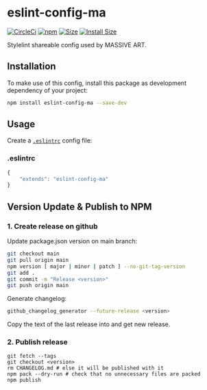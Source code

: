 # eslint-config-ma

[![CircleCi](https://circleci.com/gh/massiveart/eslint-config-ma.png?style=shield)](https://circleci.com/gh/massiveart/eslint-config-ma)
[![npm](https://img.shields.io/npm/v/eslint-config-ma.svg)](https://www.npmjs.com/package/eslint-config-ma)
[![Size](https://img.shields.io/github/size/massiveart/eslint-config-ma/index.js.svg)](https://github.com/massiveart/eslint-config-ma/blob/main/index.js)
[![Install Size](https://packagephobia.now.sh/badge?p=eslint-config-ma)](https://packagephobia.now.sh/result?p=eslint-config-ma)

Stylelint shareable config used by MASSIVE ART.

## Installation

To make use of this config, install this package as development dependency of your project:

```bash
npm install eslint-config-ma --save-dev
```

## Usage

Create a [`.eslintrc`](https://eslint.org/docs/user-guide/configuring) config file:

### .eslintrc

```js
{
    "extends": "eslint-config-ma"
}
```

## Version Update & Publish to NPM

### 1. Create release on github

Update package.json version on main branch:

```bash
git checkout main
git pull origin main
npm version [ major | minor | patch ] --no-git-tag-version
git add .
git commit -m "Release <version>"
git push origin main
```

Generate changelog:

```bash
github_changelog_generator --future-release <version>
```

Copy the text of the last release into and get new release.

### 2. Publish release

```
git fetch --tags
git checkout <version>
rm CHANGELOG.md # else it will be published with it
npm pack --dry-run # check that no unnecessary files are packed
npm publish
```


